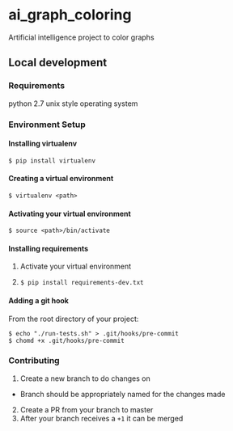 # ai_graph_coloring

Artificial intelligence project to color graphs

## Local development

### Requirements

python 2.7
unix style operating system

### Environment Setup

#### Installing virtualenv

    $ pip install virtualenv

#### Creating a virtual environment

    $ virtualenv <path>
    
#### Activating your virtual environment

    $ source <path>/bin/activate
    
#### Installing requirements

1. Activate your virtual environment

2. `$ pip install requirements-dev.txt`

#### Adding a git hook

From the root directory of your project:

    $ echo "./run-tests.sh" > .git/hooks/pre-commit
    $ chomd +x .git/hooks/pre-commit    

### Contributing

1. Create a new branch to do changes on
- Branch should be appropriately named for the changes made
2. Create a PR from your branch to master
3. After your branch receives a `+1` it can be merged
